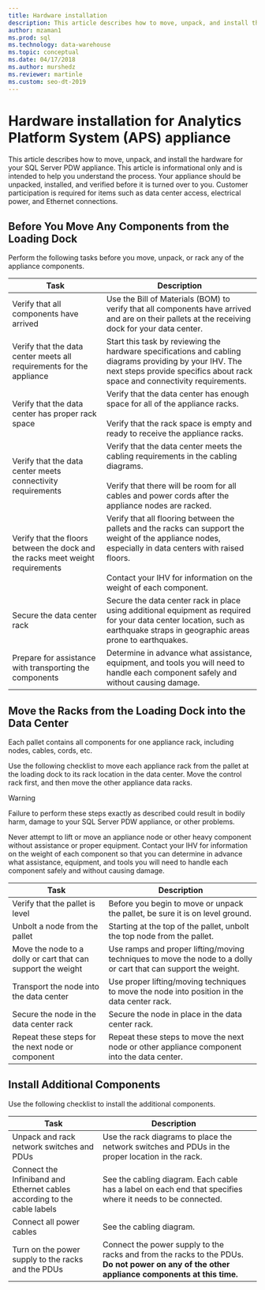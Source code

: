```yaml
---
title: Hardware installation
description: This article describes how to move, unpack, and install the hardware for your SQL Server PDW appliance. This article is informational only and is intended to help you understand the process. Your appliance should be unpacked, installed, and verified before it is turned over to you. Customer participation is required for items such as data center access, electrical power, and Ethernet connections.  
author: mzaman1 
ms.prod: sql
ms.technology: data-warehouse
ms.topic: conceptual
ms.date: 04/17/2018
ms.author: murshedz
ms.reviewer: martinle
ms.custom: seo-dt-2019
---
```


# Hardware installation for Analytics Platform System (APS) appliance
This article describes how to move, unpack, and install the hardware for your SQL Server PDW appliance. This article is informational only and is intended to help you understand the process. Your appliance should be unpacked, installed, and verified before it is turned over to you. Customer participation is required for items such as data center access, electrical power, and Ethernet connections.  
  
## <a name="BeforeMoving"></a>Before You Move Any Components from the Loading Dock  
Perform the following tasks before you move, unpack, or rack any of the appliance components.  
  
|Task|Description|  
|--------|---------------|  
|Verify that all components have arrived|Use the Bill of Materials (BOM) to verify that all components have arrived and are on their pallets at the receiving dock for your data center.|  
|Verify that the data center meets all requirements for the appliance|Start this task by reviewing the hardware specifications and cabling diagrams providing by your IHV. The next steps provide specifics about rack space and connectivity requirements.|  
|Verify that the data center has proper rack space|Verify that the data center has enough space for all of the appliance racks.<br /><br />Verify that the rack space is empty and ready to receive the appliance racks.|  
|Verify that the data center meets connectivity requirements|Verify that the data center meets the cabling requirements in the cabling diagrams.<br /><br />Verify that there will be room for all cables and power cords after the appliance nodes are racked.|  
|Verify that the floors between the dock and the racks meet weight requirements|Verify that all flooring between the pallets and the racks can support the weight of the appliance nodes, especially in data centers with raised floors.<br /><br />Contact your IHV for information on the weight of each component.|  
|Secure the data center rack|Secure the data center rack in place using additional equipment as required for your data center location, such as earthquake straps in geographic areas prone to earthquakes.|  
|Prepare for assistance with transporting the components|Determine in advance what assistance, equipment, and tools you will need to handle each component safely and without causing damage.|  
  
## <a name="Moving"></a>Move the Racks from the Loading Dock into the Data Center  
Each pallet contains all components for one appliance rack, including nodes, cables, cords, etc.  
  
Use the following checklist to move each appliance rack from the pallet at the loading dock to its rack location in the data center. Move the control rack first, and then move the other appliance data racks.  
  
> [!WARNING]  
> Failure to perform these steps exactly as described could result in bodily harm, damage to your SQL Server PDW appliance, or other problems.  
>   
> Never attempt to lift or move an appliance node or other heavy component without assistance or proper equipment. Contact your IHV for information on the weight of each component so that you can determine in advance what assistance, equipment, and tools you will need to handle each component safely and without causing damage.  
  
|Task|Description|  
|--------|---------------|  
|Verify that the pallet is level|Before you begin to move or unpack the pallet, be sure it is on level ground.|  
|Unbolt a node from the pallet|Starting at the top of the pallet, unbolt the top node from the pallet.|  
|Move the node to a dolly or cart that can support the weight|Use ramps and proper lifting/moving techniques to move the node to a dolly or cart that can support the weight.|  
|Transport the node into the data center|Use proper lifting/moving techniques to move the node into position in the data center rack.|  
|Secure the node in the data center rack|Secure the node in place in the data center rack.|  
|Repeat these steps for the next node or component|Repeat these steps to move the next node or other appliance component into the data center.|  
  
## <a name="AfterMoving"></a>Install Additional Components  
Use the following checklist to install the additional components.  
  
|Task|Description||  
|--------|---------------|-|  
|Unpack and rack network switches and PDUs|Use the rack diagrams to place the network switches and PDUs in the proper location in the rack.||  
|Connect the Infiniband and Ethernet cables according to the cable labels|See the cabling diagram. Each cable has a label on each end that specifies where it needs to be connected.||  
|Connect all power cables|See the cabling diagram.||  
|Turn on the power supply to the racks and the PDUs|Connect the power supply to the racks and from the racks to the PDUs. **Do not power on any of the other appliance components at this time.**||  
  
<!-- MISSING LINKS ## See Also  
[Common Metadata Query Examples &#40;SQL Server PDW&#41;](../sqlpdw/common-metadata-query-examples-sql-server-pdw.md)  -->  
  

